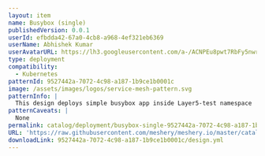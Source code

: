 ```yaml
---
layout: item
name: Busybox (single)
publishedVersion: 0.0.1
userId: efbdda42-67a0-4cb8-a968-4ef321eb6369
userName: Abhishek Kumar
userAvatarURL: https://lh3.googleusercontent.com/a-/ACNPEu8pwt7RbFy5nwrRaGTVPkfgnkYn-GF5dfVSrSOB=s96-c
type: deployment
compatibility:
  - Kubernetes
patternId: 9527442a-7072-4c98-a187-1b9ce1b0001c
image: /assets/images/logos/service-mesh-pattern.svg
patternInfo: |
  This design deploys simple busybox app inside Layer5-test namespace
patternCaveats: |
  None
permalink: catalog/deployment/busybox-single-9527442a-7072-4c98-a187-1b9ce1b0001c.html
URL: 'https://raw.githubusercontent.com/meshery/meshery.io/master/catalog/9527442a-7072-4c98-a187-1b9ce1b0001c/0.0.1/design.yml'
downloadLink: 9527442a-7072-4c98-a187-1b9ce1b0001c/design.yml
---
```

